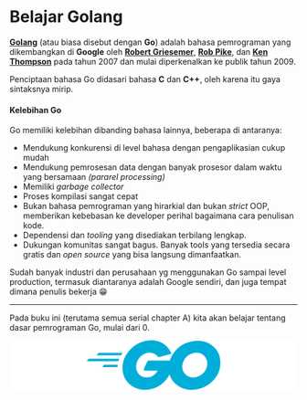 # Belajar Golang

**[Golang](https://golang.org/)** (atau biasa disebut dengan **Go**) adalah bahasa pemrograman yang dikembangkan di **Google** oleh **[Robert Griesemer](https://github.com/griesemer)**, **[Rob Pike](https://en.wikipedia.org/wiki/Rob_Pike)**, dan **[Ken Thompson](https://en.wikipedia.org/wiki/Ken_Thompson)** pada tahun 2007 dan mulai diperkenalkan ke publik tahun 2009.

Penciptaan bahasa Go didasari bahasa **C** dan **C++**, oleh karena itu gaya sintaksnya mirip.

#### Kelebihan Go

Go memiliki kelebihan dibanding bahasa lainnya, beberapa di antaranya:

* Mendukung konkurensi di level bahasa dengan pengaplikasian cukup mudah
* Mendukung pemrosesan data dengan banyak prosesor dalam waktu yang bersamaan *(pararel processing)*
* Memiliki *garbage collector*
* Proses kompilasi sangat cepat
* Bukan bahasa pemrograman yang hirarkial dan bukan *strict* OOP, memberikan kebebasan ke developer perihal bagaimana cara penulisan kode.
* Dependensi dan *tooling* yang disediakan terbilang lengkap.
* Dukungan komunitas sangat bagus. Banyak tools yang tersedia secara gratis dan *open source* yang bisa langsung dimanfaatkan.

Sudah banyak industri dan perusahaan yg menggunakan Go sampai level production, termasuk diantaranya adalah Google sendiri, dan juga tempat dimana penulis bekerja 😁

---

Pada buku ini (terutama semua serial chapter A) kita akan belajar tentang dasar pemrograman Go, mulai dari 0.

![The Go Logo](images/A_introduction_1_logo.png)
